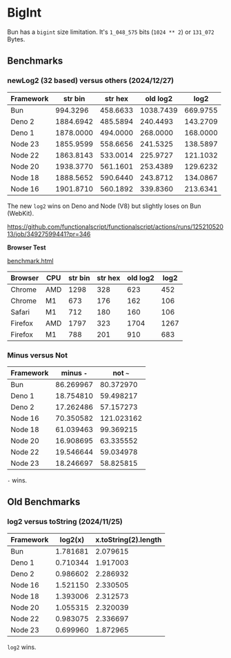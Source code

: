 # BigInt

Bun has a `bigint` size limitation. It's `1_048_575` bits (`1024 ** 2`) or `131_072` Bytes.

## Benchmarks

### newLog2 (32 based) versus others (2024/12/27)

|Framework|str bin  |str hex  |old log2 |log2    |
|---------|---------|---------|---------|--------|
|Bun      | 994.3296|458.6633 |1038.7439|669.9755|
|Deno 2   |1884.6942|485.5894 | 240.4493|143.2709|
|Deno 1   |1878.0000|494.0000 | 268.0000|168.0000|
|Node 23  |1855.9599|558.6656 | 241.5325|138.5897|
|Node 22  |1863.8143|533.0014 | 225.9727|121.1032|
|Node 20  |1938.3770|561.1601 | 253.4389|129.6232|
|Node 18  |1888.5652|590.6440 | 243.8712|134.0867|
|Node 16  |1901.8710|560.1892 | 339.8360|213.6341|

The new `log2` wins on Deno and Node (V8) but slightly loses on Bun (WebKit).

https://github.com/functionalscript/functionalscript/actions/runs/12521052013/job/34927599441?pr=346

**Browser Test**

[benchmark.html](./benchmark.html)

|Browser|CPU|str bin|str hex|old log2|log2|
|-------|---|-------|-------|--------|----|
|Chrome |AMD|   1298|    328|     623| 452|
|Chrome | M1|    673|    176|     162| 106|
|Safari | M1|    712|    180|     160| 106|
|Firefox|AMD|   1797|    323|    1704|1267|
|Firefox| M1|    788|    201|     910| 683|

### Minus versus Not

|Framework|minus `-`         |not `~`           |
|---------|------------------|------------------|
|Bun      |86.269967         | 80.372970        |
|Deno 1   |18.754810         | 59.498217        |
|Deno 2   |17.262486         | 57.157273        |
|Node 16  |70.350582         |121.023162        |
|Node 18  |61.039463         | 99.369215        |
|Node 20  |16.908695         | 63.335552        |
|Node 22  |19.546644         | 59.034978        |
|Node 23  |18.246697         | 58.825815        |

`-` wins.

## Old Benchmarks

### log2 versus toString (2024/11/25)

|Framework|log2(x)           |x.toString(2).length|
|---------|------------------|--------------------|
|Bun      |1.781681          |2.079615            |
|Deno 1   |0.710344          |1.917003            |
|Deno 2   |0.986602          |2.286932            |
|Node 16  |1.521150          |2.330505            |
|Node 18  |1.393006          |2.312573            |
|Node 20  |1.055315          |2.320039            |
|Node 22  |0.983075          |2.336697            |
|Node 23  |0.699960          |1.872965            |

`log2` wins.
